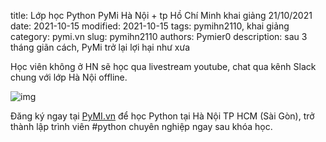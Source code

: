 title: Lớp học Python PyMi Hà Nội + tp Hồ Chí Minh khai giảng 21/10/2021
date: 2021-10-15
modified: 2021-10-15
tags: pymihn2110, khai giảng
category: pymi.vn
slug: pymihn2110
authors: Pymier0
description: sau 3 tháng giãn cách, PyMi trở lại lợi hại như xưa

Học viên không ở HN sẽ học qua livestream youtube, chat qua kênh Slack chung
với lớp Hà Nội offline.

![img]({static}/images/hn2110.jpg)

Đăng ký ngay tại [PyMI.vn](https://pymi.vn) để học Python tại Hà Nội TP HCM (Sài Gòn),
trở thành lập trình viên #python chuyên nghiệp ngay sau khóa học.
